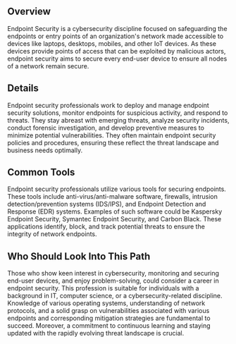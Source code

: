 ## Overview

Endpoint Security is a cybersecurity discipline focused on safeguarding the endpoints or entry points of an organization's network made accessible to devices like laptops, desktops, mobiles, and other IoT devices. As these devices provide points of access that can be exploited by malicious actors, endpoint security aims to secure every end-user device to ensure all nodes of a network remain secure.

## Details

Endpoint security professionals work to deploy and manage endpoint security solutions, monitor endpoints for suspicious activity, and respond to threats. They stay abreast with emerging threats, analyze security incidents, conduct forensic investigation, and develop preventive measures to minimize potential vulnerabilities. They often maintain endpoint security policies and procedures, ensuring these reflect the threat landscape and business needs optimally. 

## Common Tools

Endpoint security professionals utilize various tools for securing endpoints. These tools include anti-virus/anti-malware software, firewalls, intrusion detection/prevention systems (IDS/IPS), and Endpoint Detection and Response (EDR) systems. Examples of such software could be Kaspersky Endpoint Security, Symantec Endpoint Security, and Carbon Black. These applications identify, block, and track potential threats to ensure the integrity of network endpoints.

## Who Should Look Into This Path

Those who show keen interest in cybersecurity, monitoring and securing end-user devices, and enjoy problem-solving, could consider a career in endpoint security. This profession is suitable for individuals with a background in IT, computer science, or a cybersecurity-related discipline. Knowledge of various operating systems, understanding of network protocols, and a solid grasp on vulnerabilities associated with various endpoints and corresponding mitigation strategies are fundamental to succeed. Moreover, a commitment to continuous learning and staying updated with the rapidly evolving threat landscape is crucial.
